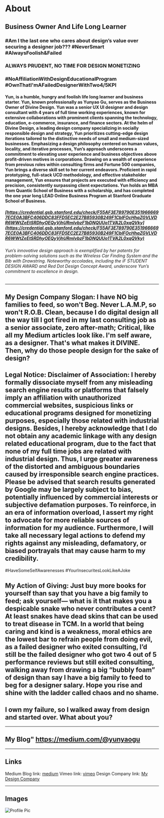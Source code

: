 # About
## Business Owner And Life Long Learner
### #Am I the last one who cares about design’s value over securing a designer job??? #NeverSmart #AlwaysFoolish&Failed
### ALWAYS PRUDENT, NO TIME FOR DESIGN MONETIZING
### #NoAffiliationWithDesignEducationalProgram #OwnThatI'mAFailedDesignerWithTwo4/5KPI
#### Yun, is a humble, hungry and foolish life long learner and business starter. Yun, known professionally as Yunyao Gu, serves as the Business Owner of Divine Design. Yun was a senior UX UI designer and design consultant with 4 years of full time working experiences, known for extensive collaborations with prominent clients spanning the technology, education, e-commerce, insurance, and finance sectors. At the helm of Divine Design, a leading design company specializing in socially responsible design and strategy, Yun prioritizes cutting-edge design iterations tailored to the distinctive needs of small and medium-sized businesses. Emphasizing a design philosophy centered on human values, locality, and iterative processes, Yun’s approach underscores a commitment to elevating user experience and business objectives above profit-driven motives in corporations. Drawing on a wealth of experience from previous roles within consulting firms and Fortune 500 companies, Yun brings a diverse skill set to her current endeavors. Proficient in rapid prototyping, full-stack UCD methodology, and effective stakeholder management, Yun ensures that projects are executed with efficiency and precision, consistently surpassing client expectations. Yun holds an MBA from Quantic School of Business with a scholarship, and has completed the one year long LEAD Online Business Program at Stanford Graduate School of Business.

##### [https://credential.gsb.stanford.edu/check/F55AF3E789790E3519666697ECE0A3BFC406DDC83FFD5EC2E27B85930B249F1CblFOcHhaZGVLVDR6WWtZeEtSRDhyOEQyVjhURmIvbzF1bDNQUUo1TVA2L0xqQVky](https://credential.gsb.stanford.edu/check/F55AF3E789790E3519666697ECE0A3BFC406DDC83FFD5EC2E27B85930B249F1CblFOcHhaZGVLVDR6WWtZeEtSRDhyOEQyVjhURmIvbzF1bDNQUUo1TVA2L0xqQVky)

###### Yun’s innovative design approach is exemplified by her patents for problem-solving solutions such as the Wireless Car Finding System and the Bib with Drawstring. Noteworthy accolades, including the iF STUDENT DESIGN AWARD and Red Dot Design Concept Award, underscore Yun’s commitment to excellence in design.


---

## My Design Company Slogan: I have NO big families to feed, so won't Beg. Never L.A.M.P, so won't R.O.B. Clean, because I do digital design all the way till I got fired in my last consulting job as a senior associate, zero after-math; Critical, like all my Medium articles look like. I'm self aware, as a designer. That's what makes it DIVINE. Then, why do those people design for the sake of design?

## Legal Notice: Disclaimer of Association: I hereby formally dissociate myself from any misleading search engine results or platforms that falsely imply an affiliation with unauthorized commercial websites, suspicious links or educational programs designed for monetizing purposes, especially those related with industrial designs. Besides, I hereby acknowledge that I do not obtain any academic linkage with any design related educational program, due to the fact that none of my full time jobs are related with industrial design. Thus, I urge greater awareness of the distorted and ambiguous boundaries caused by irresponsible search engine practices. Please be advised that search results generated by Google may be largely subject to bias, potentially influenced by commercial interests or subjective defamation purposes. To reinforce, in an era of information overload, I assert my right to advocate for more reliable sources of information for my audience. Furthermore, I will take all necessary legal actions to defend my rights against any misleading, defamatory, or biased portrayals that may cause harm to my credibility. 
#HaveSomeSelfAwarenesses #YourInsecuritesLookLikeAJoke

## My Action of Giving: Just buy more books for yourself than say that you have a big family to feed; ask yourself— what is it that makes you a despicable snake who never contributes a cent? At least snakes have dead skins that can be used to treat disease in TCM. In a world that being caring and kind is a weakness, moral ethics are the lowest bar to refrain people from doing evil, as a failed designer who exited consulting, I’d still be the failed designer who got two 4 out of 5 performance reviews but still exited consulting, walking away from drawing a big “bubbly foam” of design than say I have a big family to feed to beg for a designer salary. Hope you rise and shine with the ladder called chaos and no shame.
## I own my failure, so I walked away from design and started over. What about you?

___

## My Blog" https://medium.com/@yunyaogu

---

## Links

Medium Blog link: [medium](https://medium.com/@yunyaogu)
Vimeo link: [vimeo](https://vimeo.com/user239071263)
Design Company link: [My Design Company](https://divinedesignagency.wordpress.com/)

---

## Images

![Profile Pic](https://miro.medium.com/v2/resize:fill:176:176/1*qH1jbnLk-9NKJCqDMB4ZLA.png)

